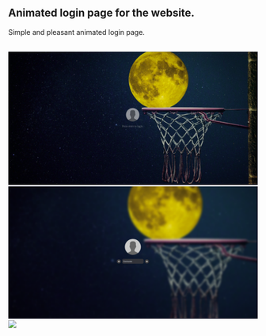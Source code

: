 <h2>Animated login page for the website.</h3>
<p>Simple and pleasant animated login page.</p><br>
<img src="https://raw.githubusercontent.com/mbakar9/Animated-login-page-for-the-website./main/assets/img/github-1.png">
<img src="https://raw.githubusercontent.com/mbakar9/Animated-login-page-for-the-website./main/assets/img/github-2.png">
<img src="https://raw.githubusercontent.com/mbakar9/Animated-login-page-for-the-website./main/assets/img/github-3.png">
